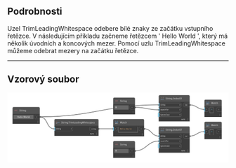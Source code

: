 ## Podrobnosti
Uzel TrimLeadingWhitespace odebere bílé znaky ze začátku vstupního řetězce. V následujícím příkladu začneme řetězcem '     Hello World     ', který má několik úvodních a koncových mezer. Pomocí uzlu TrimLeadingWhitespace můžeme odebrat mezery na začátku řetězce.
___
## Vzorový soubor

![TrimLeadingWhitespace](./DSCore.String.TrimLeadingWhitespace_img.jpg)

